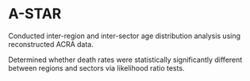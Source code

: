# A-STAR

Conducted inter-region and inter-sector age distribution analysis using reconstructed ACRA data.

Determined whether death rates were statistically significantly different between regions and sectors via likelihood ratio tests.
